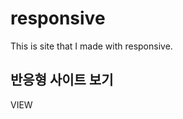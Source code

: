 # responsive
This is site that I made with responsive.

<h2>반응형 사이트 보기</h2>
<a herf="https://qwlgjs.github.io/responsive/">VIEW</a>
